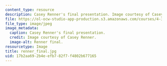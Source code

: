 ```yaml
---
content_type: resource
description: Casey Renner's final presentation. Image courtesy of Casey Renner.
file: https://ol-ocw-studio-app-production.s3.amazonaws.com/courses/4-370-interrogative-design-workshop-fall-2005/17b2aa692b4eefb782f7f4802b677165_renner_final.jpg
file_type: image/jpeg
image_metadata:
  caption: Casey Renner's final presentation.
  credit: Image courtesy of Casey Renner.
  image-alt: Renner final.
resourcetype: Image
title: renner_final.jpg
uid: 17b2aa69-2b4e-efb7-82f7-f4802b677165
---
```

